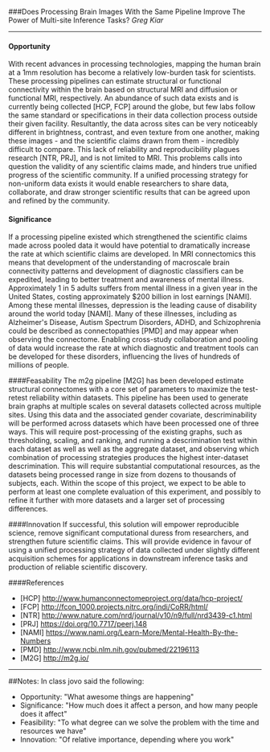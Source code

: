 ###Does Processing Brain Images With the Same Pipeline Improve The Power of Multi-site Inference Tasks?
*Greg Kiar*

-------------

#### Opportunity
With recent advances in processing technologies, mapping the human brain at a 1mm resolution has become a relatively low-burden task for scientists. These processing pipelines can estimate structural or functional connectivity within the brain based on structural MRI and diffusion or functional MRI, respectively. An abundance of such data exists and is currently being collected \[HCP, FCP\] around the globe, but few labs follow the same standard or specifications in their data collection process outside their given facility. Resultantly, the data across sites can be very noticeably different in brightness, contrast, and even texture from one another, making these images - and the scientific claims drawn from them - incredibly difficult to compare. This lack of reliability and reproducibility plagues research \[NTR, PRJ\], and is not limited to MRI. This problems calls into question the validity of any scientific claims made, and hinders true unified progress of the scientific community. If a unified processing strategy for non-uniform data exists it would enable researchers to share data, collaborate, and draw stronger scientific results that can be agreed upon and refined by the community.

#### Significance
If a processing pipeline existed which strengthened the scientific claims made across pooled data it would have potential to dramatically increase the rate at which scientific claims are developed. In MRI connectomics this means that development of the understanding of macroscale brain connectivity patterns and development of diagnostic classifiers can be expedited, leading to better treatment and awareness of mental illness. Approximately 1 in 5 adults suffers from mental illness in a given year in the United States, costing approximately $200 billion in lost earnings \[NAMI\]. Among these mental illnesses, depression is the leading cause of disability around the world today \[NAMI\]. Many of these illnesses, including as Alzheimer's Disease, Autism Spectrum Disorders, ADHD, and  Schizophrenia could be described as connectopathies \[PMD\] and may appear when observing the connectome. Enabling cross-study collaboration and pooling of data would increase the rate at which diagnostic and treatment tools can be developed for these disorders, influencing the lives of hundreds of millions of people.

####Feasability
The m2g pipeline \[M2G\] has been developed estimate structural connectomes with a core set of parameters to maximize the test-retest reliability within datasets. This pipeline has been used to generate brain graphs at multiple scales on several datasets collected across multiple sites. Using this data and the associated gender covariate, descriminability will be performed across datasets which have been processed one of three ways. This will require post-processing of the existing graphs, such as thresholding, scaling, and ranking, and running a descrimination test within each dataset as well as well as the aggregate dataset, and observing which combination of processing strategies produces the highest inter-dataset descrimination. This will require substantial computational resources, as the datasets being processed range in size from dozens to thousands of subjects, each. Within the scope of this project, we expect to be able to perform at least one complete evaluation of this experiment, and possibly to refine it further with more datasets and a larger set of processing differences.

####Innovation
If successful, this solution will empower reproducible science, remove significant computational duress from researchers, and strengthen future scientific claims. This will provide evidence in favour of using a unified processing strategy of data collected under slightly different acquisition schemes for applications in downstream inference tasks and production of reliable scientific discovery.


####References
  - [HCP] http://www.humanconnectomeproject.org/data/hcp-project/
  - [FCP] http://fcon_1000.projects.nitrc.org/indi/CoRR/html/
  - [NTR] http://www.nature.com/nrd/journal/v10/n9/full/nrd3439-c1.html
  - [PRJ] https://doi.org/10.7717/peerj.148
  - [NAMI] https://www.nami.org/Learn-More/Mental-Health-By-the-Numbers
  - [PMD] http://www.ncbi.nlm.nih.gov/pubmed/22196113
  - [M2G] http://m2g.io/


------------

##Notes:
In class jovo said the following:
- Opportunity: "What awesome things are happening"
- Significance: "How much does it affect a person, and how many people does it affect"
- Feasibility: "To what degree can we solve the problem with the time and resources we have"
- Innovation: "Of relative importance, depending where you work"
